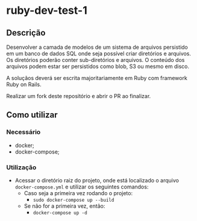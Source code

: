 # ruby-dev-test-1

## Descrição

Desenvolver a camada de modelos de um sistema de arquivos persistido em um banco de dados SQL onde seja possível criar diretórios e arquivos. Os diretórios poderão conter sub-diretórios e arquivos. O conteúdo dos arquivos podem estar ser persistidos como blob, S3 ou mesmo em disco.

A soluçãos deverá ser escrita majoritariamente em Ruby com framework Ruby on Rails.

Realizar um fork deste repositório e abrir o PR ao finalizar.

## Como utilizar

### Necessário
  - docker;
  - docker-compose;
  
### Utilização
- Acessar o diretório raiz do projeto, onde está localizado o arquivo `docker-compose.yml` e utilizar os seguintes comandos:
  - Caso seja a primeira vez rodando o projeto:
    - `sudo docker-compose up --build`
  - Se não for a primeira vez, então:
    - `docker-compose up -d`
